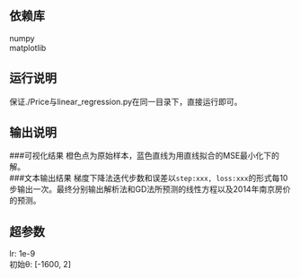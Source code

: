 ## 依赖库
numpy  
matplotlib

## 运行说明
保证./Price与linear_regression.py在同一目录下，直接运行即可。 

## 输出说明
###可视化结果
橙色点为原始样本，蓝色直线为用直线拟合的MSE最小化下的解。  
###文本输出结果
梯度下降法迭代步数和误差以`step:xxx, loss:xxx`的形式每10步输出一次。最终分别输出解析法和GD法所预测的线性方程以及2014年南京房价的预测。  

## 超参数
lr: 1e-9  
初始θ: [-1600, 2]
